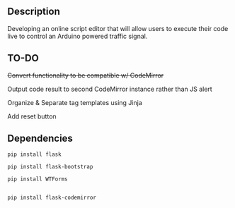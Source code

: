 ## Description
Developing an online script editor that will allow users to execute their code live to control an Arduino powered traffic signal.

## TO-DO
~~Convert functionality to be compatible w/ CodeMirror~~

Output code result to second CodeMirror instance rather than JS alert

Organize & Separate tag templates using Jinja

Add reset button

## Dependencies

```
pip install flask

```

```
pip install flask-bootstrap

```

```
pip install WTForms

```

```

pip install flask-codemirror

```
